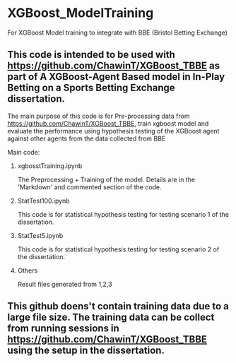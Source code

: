 # XGBoost_ModelTraining
For XGBoost Model training to integrate with BBE (Bristol Betting Exchange)

## This code is intended to be used with https://github.com/ChawinT/XGBoost_TBBE as part of A XGBoost-Agent Based model in In-Play Betting on a Sports Betting Exchange dissertation. 

The main purpose of this code is for Pre-processing data from  https://github.com/ChawinT/XGBoost_TBBE, train xgboost model and evaluate the performance using hypothesis testing of the XGBoost agent against other agents from the data collected from BBE

Main code: 
1) xgbosstTraining.ipynb
   
   The Preprocessing + Training of the model. Details are in the 'Markdown' and commented section of the code.

3) StatTest100.ipynb
   
   This code is for statistical hypothesis testing for testing scenario 1 of the dissertation.

5) StatTest5.ipynb
   
   This code is for statistical hypothesis testing for testing scenario 2 of the dissertation.

7) Others
   
   Result files generated from 1,2,3

## This github doens't contain training data due to a large file size. The training data can be collect from running sessions in https://github.com/ChawinT/XGBoost_TBBE using the setup in the dissertation. 


